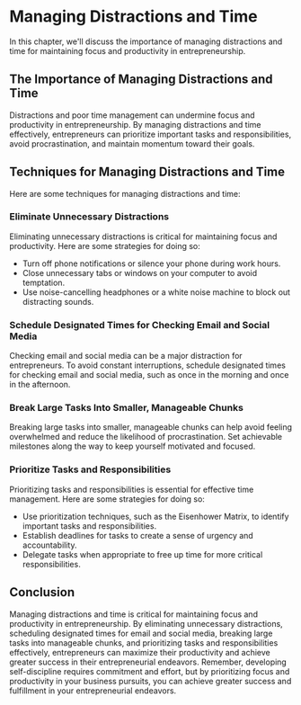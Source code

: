 # Managing Distractions and Time

In this chapter, we'll discuss the importance of managing distractions and time for maintaining focus and productivity in entrepreneurship.

The Importance of Managing Distractions and Time
------------------------------------------------

Distractions and poor time management can undermine focus and productivity in entrepreneurship. By managing distractions and time effectively, entrepreneurs can prioritize important tasks and responsibilities, avoid procrastination, and maintain momentum toward their goals.

Techniques for Managing Distractions and Time
---------------------------------------------

Here are some techniques for managing distractions and time:

### Eliminate Unnecessary Distractions

Eliminating unnecessary distractions is critical for maintaining focus and productivity. Here are some strategies for doing so:

* Turn off phone notifications or silence your phone during work hours.
* Close unnecessary tabs or windows on your computer to avoid temptation.
* Use noise-cancelling headphones or a white noise machine to block out distracting sounds.

### Schedule Designated Times for Checking Email and Social Media

Checking email and social media can be a major distraction for entrepreneurs. To avoid constant interruptions, schedule designated times for checking email and social media, such as once in the morning and once in the afternoon.

### Break Large Tasks Into Smaller, Manageable Chunks

Breaking large tasks into smaller, manageable chunks can help avoid feeling overwhelmed and reduce the likelihood of procrastination. Set achievable milestones along the way to keep yourself motivated and focused.

### Prioritize Tasks and Responsibilities

Prioritizing tasks and responsibilities is essential for effective time management. Here are some strategies for doing so:

* Use prioritization techniques, such as the Eisenhower Matrix, to identify important tasks and responsibilities.
* Establish deadlines for tasks to create a sense of urgency and accountability.
* Delegate tasks when appropriate to free up time for more critical responsibilities.

Conclusion
----------

Managing distractions and time is critical for maintaining focus and productivity in entrepreneurship. By eliminating unnecessary distractions, scheduling designated times for email and social media, breaking large tasks into manageable chunks, and prioritizing tasks and responsibilities effectively, entrepreneurs can maximize their productivity and achieve greater success in their entrepreneurial endeavors. Remember, developing self-discipline requires commitment and effort, but by prioritizing focus and productivity in your business pursuits, you can achieve greater success and fulfillment in your entrepreneurial endeavors.
